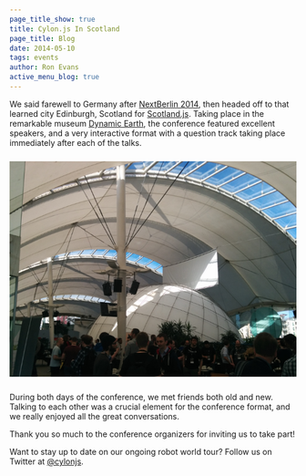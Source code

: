 ```yaml
---
page_title_show: true
title: Cylon.js In Scotland
page_title: Blog
date: 2014-05-10
tags: events
author: Ron Evans
active_menu_blog: true
---
```


We said farewell to Germany after [NextBerlin 2014](), then headed off to that learned city Edinburgh, Scotland for [Scotland.js](). Taking place in the remarkable museum [Dynamic Earth](), the conference featured excellent speakers, and a very interactive format with a question track taking place immediately after each of the talks.

<img src="/images/blog/scotland-js-2014.png" alt="Scotland.js 2014" style="margin: 10px 0;">

During both days of the conference, we met friends both old and new. Talking to each other was a crucial element for the conference format, and we really enjoyed all the great conversations.

Thank you so much to the conference organizers for inviting us to take part!

Want to stay up to date on our ongoing robot world tour? Follow us on Twitter at [@cylonjs](http://twitter.com/cylonjs).
